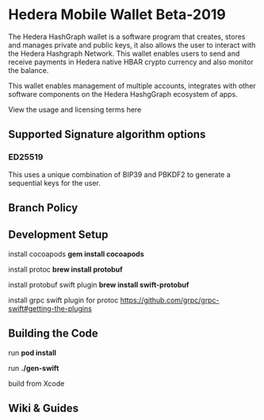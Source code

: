 # Hedera Mobile Wallet Beta-2019

The Hedera HashGraph wallet is a software program that creates, stores and manages private and public keys, it also allows the user to interact with the Hedera Hashgraph Network. This wallet enables users to send and receive payments in Hedera native HBAR crypto currency and also monitor the balance.

This wallet enables management of multiple accounts, integrates with other software components on the Hedera HashgGraph ecosystem of apps.

View the usage and licensing terms here

## Supported Signature algorithm options

### ED25519

This uses a unique combination of BIP39 and PBKDF2 to generate a sequential keys for the user.

## Branch Policy

## Development Setup

install cocoapods
**gem install cocoapods**

install protoc 
**brew install protobuf**

install protobuf swift plugin
**brew install swift-protobuf**

install grpc swift plugin for protoc
https://github.com/grpc/grpc-swift#getting-the-plugins

## Building the Code
run **pod install**

run **./gen-swift**

build from Xcode

## Wiki & Guides
